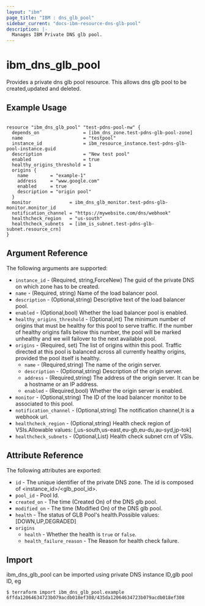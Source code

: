 ```yaml
---
layout: "ibm"
page_title: "IBM : dns_glb_pool"
sidebar_current: "docs-ibm-resource-dns-glb-pool"
description: |-
  Manages IBM Private DNS glb pool.
---
```


# ibm_dns_glb_pool

Provides a private dns glb pool resource. This allows dns glb pool to be created,updated and deleted.

## Example Usage

```hcl

resource "ibm_dns_glb_pool" "test-pdns-pool-nw" {
  depends_on                = [ibm_dns_zone.test-pdns-glb-pool-zone]
  name                      = "testpool"
  instance_id               = ibm_resource_instance.test-pdns-glb-pool-instance.guid
  description               = "New test pool"
  enabled                   = true
  healthy_origins_threshold = 1
  origins {
    name        = "example-1"
    address     = "www.google.com"
    enabled     = true
    description = "origin pool"
  }
  monitor              = ibm_dns_glb_monitor.test-pdns-glb-monitor.monitor_id
  notification_channel = "https://mywebsite.com/dns/webhook"
  healthcheck_region   = "us-south"
  healthcheck_subnets  = [ibm_is_subnet.test-pdns-glb-subnet.resource_crn]
}

```

## Argument Reference

The following arguments are supported:

- `instance_id` - (Required, string,ForceNew) The guid of the private DNS on which zone has to be created.
- `name` - (Required, string) Name of the load balancer pool.
- `description` - (Optional,string) Descriptive text of the load balancer pool.
- `enabled` - (Optional,bool) Whether the load balancer pool is enabled.
- `healthy_origins_threshold` - (Optional,int) The minimum number of origins that must be healthy for this pool to serve traffic. If the number of healthy origins falls below this number, the pool will be marked unhealthy and we will failover to the next available pool.
- `origins` - (Required, set) The list of origins within this pool. Traffic directed at this pool is balanced across all currently healthy origins, provided the pool itself is healthy.
  - `name` - (Required,string) The name of the origin server.
  - `description` - (Optional,string) Description of the origin server.
  - `address` - (Required,string) The address of the origin server. It can be a hostname or an IP address.
  - `enabled` - (Required,bool) Whether the origin server is enabled.
- `monitor` - (Optional,string) The ID of the load balancer monitor to be associated to this pool.
- `notification_channel` - (Optional,string) The notification channel,It is a webhook url.
- `healthcheck_region` - (Optional,string) Health check region of VSIs.Allowable values: [,us-south,us-east,eu-gb,eu-du,au-syd,jp-tok]
- `healthcheck_subnets` - (Optional,List) Health check subnet crn of VSIs.

## Attribute Reference

The following attributes are exported:

- `id` - The unique identifier of the private DNS zone. The id is composed of <instance_id>/<glb_pool_id>.
- `pool_id` - Pool Id.
- `created_on` - The time (Created On) of the DNS glb pool.
- `modified_on` - The time (Modified On) of the DNS glb pool.
- `health` - The status of GLB Pool's health.Possible values: [DOWN,UP,DEGRADED]
- `origins`
  - `health` - Whether the health is `true` or `false`.
  - `health_failure_reason` - The Reason for health check failure.

## Import

ibm_dns_glb_pool can be imported using private DNS instance ID,glb pool ID, eg

```
$ terraform import ibm_dns_glb_pool.example 6ffda12064634723b079acdb018ef308/435da12064634723b079acdb018ef308
```
